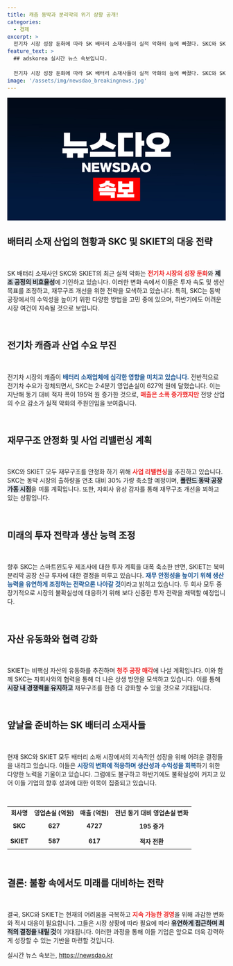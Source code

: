 ```yaml
---
title: 캐즘 동박과 분리막의 위기 상황 공개!
categories:
  - 경제
excerpt: >
  전기차 시장 성장 둔화에 따라 SK 배터리 소재사들이 실적 악화의 늪에 빠졌다. SKC와 SKIET는 각각 큰 영업손실을 기록하며 생산 목표를 조정하고 재무구조 개선을 꾀하고 있어 향후 변화에 귀추가 주목된다.
feature_text: >
  ## adskorea 실시간 뉴스 속보입니다.

  전기차 시장 성장 둔화에 따라 SK 배터리 소재사들이 실적 악화의 늪에 빠졌다. SKC와 SKIET는 각각 큰 영업손실을 기록하며 생산 목표를 조정하고 재무구조 개선을 꾀하고 있어 향후 변화에 귀추가 주목된다.
image: '/assets/img/newsdao_breakingnews.jpg'
---
```


<p><img src="/assets/img/newsdao_breakingnews.jpg" alt="adskorea 속보" /></p>

<h2 data-ke-size="size26">배터리 소재 산업의 현황과 SKC 및 SKIET의 대응 전략</h2>

<p data-ke-size="size16">&nbsp;</p>

<p>SK 배터리 소재사인 SKC와 SKIET의 최근 실적 악화는 <b><span style="color: #ee2323;">전기차 시장의 성장 둔화</span></b>와 <b><span style="background-color: #21538527;">제조 공정의 비효율성</span></b>에 기인하고 있습니다. 이러한 변화 속에서 이들은 투자 속도 및 생산 목표를 조정하고, 재무구조 개선을 위한 전략을 모색하고 있습니다. 특히, SKC는 동박 공장에서의 수익성을 높이기 위한 다양한 방법을 고민 중에 있으며, 하반기에도 어려운 시장 여건이 지속될 것으로 보입니다.</p>

<p data-ke-size="size16">&nbsp;</p>

<h2 data-ke-size="size26">전기차 캐즘과 산업 수요 부진</h2>

<p data-ke-size="size16">&nbsp;</p>

<p>전기차 시장의 캐즘이 <b><span style="color: #1a5490;">배터리 소재업체에 심각한 영향을 미치고 있습니다.</span></b> 전반적으로 전기차 수요가 정체되면서, SKC는 2·4분기 영업손실이 627억 원에 달했습니다. 이는 지난해 동기 대비 적자 폭이 195억 원 증가한 것으로, <b><span style="color: #ee2323;">매출은 소폭 증가했지만</span></b> 전방 산업의 수요 감소가 실적 악화의 주원인임을 보여줍니다.</p>

<p data-ke-size="size16">&nbsp;</p>

<h2 data-ke-size="size26">재무구조 안정화 및 사업 리밸런싱 계획</h2>

<p data-ke-size="size16">&nbsp;</p>

<p>SKC와 SKIET 모두 재무구조를 안정화 하기 위해 <b><span style="color: #ee2323;">사업 리밸런싱</span></b>을 추진하고 있습니다. SKC는 동박 시장의 출하량을 연초 대비 30% 가량 축소할 예정이며, <b><span style="background-color: #21538527;">폴란드 동박 공장 가동 시점</span></b>을 미룰 계획입니다. 또한, 자회사 유상 감자를 통해 재무구조 개선을 꾀하고 있는 상황입니다.</p>

<p data-ke-size="size16">&nbsp;</p>

<h2 data-ke-size="size26">미래의 투자 전략과 생산 능력 조정</h2>

<p data-ke-size="size16">&nbsp;</p>

<p>향후 SKC는 스마트윈도우 제조사에 대한 투자 계획을 대폭 축소한 반면, SKIET는 북미 분리막 공장 신규 투자에 대한 결정을 미루고 있습니다. <b><span style="color: #1a5490;">재무 안정성을 높이기 위해 생산 능력을 유연하게 조정하는 전략으론 나아갈 것</span></b>이라고 밝히고 있습니다. 두 회사 모두 중장기적으로 시장의 불확실성에 대응하기 위해 보다 신중한 투자 전략을 채택할 예정입니다.</p>

<p data-ke-size="size16">&nbsp;</p>

<h2 data-ke-size="size26">자산 유동화와 협력 강화</h2>

<p data-ke-size="size16">&nbsp;</p>

<p>SKIET는 비핵심 자산의 유동화를 추진하며 <b><span style="color: #ee2323;">청주 공장 매각</span></b>에 나설 계획입니다. 이와 함께 SKC는 자회사와의 협력을 통해 더 나은 상생 방안을 모색하고 있습니다. 이를 통해 <b><span style="background-color: #21538527;">시장 내 경쟁력을 유지하고</span></b> 재무구조를 한층 더 강화할 수 있을 것으로 기대됩니다.</p>

<p data-ke-size="size16">&nbsp;</p>

<h2 data-ke-size="size26">앞날을 준비하는 SK 배터리 소재사들</h2>

<p data-ke-size="size16">&nbsp;</p>

<p>현재 SKC와 SKIET 모두 배터리 소재 시장에서의 지속적인 성장을 위해 어려운 결정들을 내리고 있습니다. 이들은 <b><span style="color: #1a5490;">시장의 변화에 적응하며 생산성과 수익성을 회복</span></b>하기 위한 다양한 노력을 기울이고 있습니다. 그럼에도 불구하고 하반기에도 불확실성이 커지고 있어 이들 기업의 향후 성과에 대한 이목이 집중되고 있습니다.</p>

<p data-ke-size="size16">&nbsp;</p>

<table style="width: 100%;">
    <tr>
        <th style="text-align: center;"><b>회사명</b></th>
        <th style="text-align: center;"><b>영업손실 (억원)</b></th>
        <th style="text-align: center;"><b>매출 (억원)</b></th>
        <th style="text-align: center;"><b>전년 동기 대비 영업손실 변화</b></th>
    </tr>
    <tr>
        <td style="text-align: center; height: 30px;"><b>SKC</b></td>
        <td style="text-align: center; height: 30px;"><b>627</b></td>
        <td style="text-align: center; height: 30px;"><b>4727</b></td>
        <td style="text-align: center; height: 30px;"><b>195 증가</b></td>
    </tr>
    <tr>
        <td style="text-align: center; height: 30px;"><b>SKIET</b></td>
        <td style="text-align: center; height: 30px;"><b>587</b></td>
        <td style="text-align: center; height: 30px;"><b>617</b></td>
        <td style="text-align: center; height: 30px;"><b>적자 전환</b></td>
    </tr>
</table>

<p data-ke-size="size16">&nbsp;</p>

<h2 data-ke-size="size26">결론: 불황 속에서도 미래를 대비하는 전략</h2>

<p data-ke-size="size16">&nbsp;</p>

<p>결국, SKC와 SKIET는 현재의 어려움을 극복하고 <b><span style="color: #ee2323;">지속 가능한 경영</span></b>을 위해 과감한 변화와 적시 대응이 필요합니다. 그들은 시장 상황에 따라 필요에 따라 <b><span style="background-color: #21538527;">유연하게 접근하며 최적의 결정을 내릴 것</span></b>이 기대됩니다. 이러한 과정을 통해 이들 기업은 앞으로 더욱 강력하게 성장할 수 있는 기반을 마련할 것입니다.</p>
실시간 뉴스 속보는, <a href="https://newsdao.kr" rel="dofollow">https://newsdao.kr</a>



